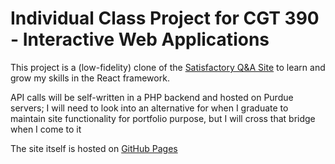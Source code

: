 # Individual Class Project for CGT 390 - Interactive Web Applications

This project is a (low-fidelity) clone of the [Satisfactory Q&A Site](https://questions.satisfactorygame.com) to learn and grow my skills in the React framework.

API calls will be self-written in a PHP backend and hosted on Purdue servers; I will need to look into an alternative for when I graduate to maintain site functionality for portfolio purpose, but I will cross that bridge when I come to it

The site itself is hosted on [GitHub Pages]()
